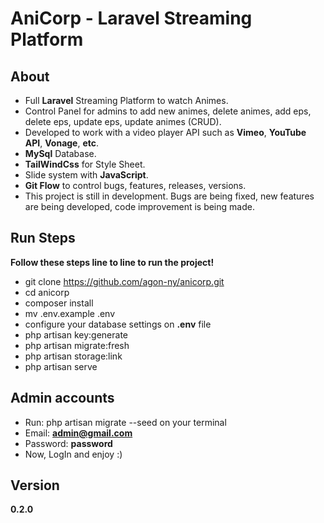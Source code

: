 <h1>AniCorp - Laravel Streaming Platform</h1>

## About
* Full **Laravel** Streaming Platform to watch Animes.
* Control Panel for admins to add new animes, delete animes, add eps, delete eps, update eps, update animes (CRUD).
* Developed to work with a video player API such as **Vimeo**, **YouTube API**, **Vonage**, **etc**.
* **MySql** Database.
* **TailWindCss** for Style Sheet.
* Slide system with **JavaScript**.
* **Git Flow** to control bugs, features, releases, versions.
* This project is still in development. Bugs are being fixed, new features are being developed, code improvement is being made.

## Run Steps
**Follow these steps line to line to run the project!**
* git clone https://github.com/agon-ny/anicorp.git
* cd anicorp
* composer install
* mv .env.example .env
* configure your database settings on **.env** file
* php artisan key:generate
* php artisan migrate:fresh
* php artisan storage:link
* php artisan serve

## Admin accounts 
* Run: php artisan migrate --seed on your terminal
* Email: **admin@gmail.com**
* Password: **password**
* Now, LogIn and enjoy :)

## Version
**0.2.0**